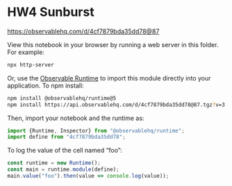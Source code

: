 # HW4 Sunburst

https://observablehq.com/d/4cf7879bda35dd78@87

View this notebook in your browser by running a web server in this folder. For
example:

~~~sh
npx http-server
~~~

Or, use the [Observable Runtime](https://github.com/observablehq/runtime) to
import this module directly into your application. To npm install:

~~~sh
npm install @observablehq/runtime@5
npm install https://api.observablehq.com/d/4cf7879bda35dd78@87.tgz?v=3
~~~

Then, import your notebook and the runtime as:

~~~js
import {Runtime, Inspector} from "@observablehq/runtime";
import define from "4cf7879bda35dd78";
~~~

To log the value of the cell named “foo”:

~~~js
const runtime = new Runtime();
const main = runtime.module(define);
main.value("foo").then(value => console.log(value));
~~~
